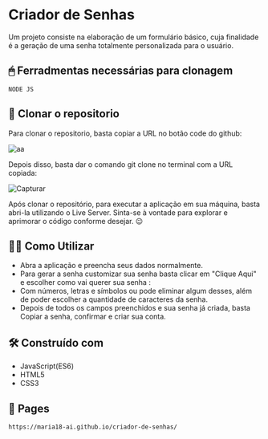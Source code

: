 # Criador de Senhas

Um projeto consiste na elaboração de um formulário básico, cuja finalidade é a geração de uma senha totalmente personalizada para o usuário. 

## 🖱 Ferradmentas necessárias para clonagem

```
NODE JS 
```

## 🚀 Clonar o repositorio

Para clonar o repositorio, basta copiar a URL no botão code do github: 


![aa](https://github.com/maria18-ai/criador-de-senhas/assets/131560480/d60264f0-b77e-4edf-845c-f7a957da4449)



Depois disso, basta dar o comando git clone no terminal com a URL copiada: 


![Capturar](https://github.com/maria18-ai/cardapio-online/assets/131560480/7e0775a8-1c10-4cf9-924e-27d6a752d68d)



Após clonar o repositório, para executar a aplicação em sua máquina, basta abri-la utilizando o Live Server. Sinta-se à vontade para explorar e aprimorar o código conforme desejar. 😉


## 👩‍💻 Como Utilizar

 - Abra a aplicação e preencha seus dados normalmente.
 - Para gerar a senha customizar sua senha basta clicar em "Clique Aqui" e escolher como vai querer sua senha :
 - Com números, letras e símbolos ou pode eliminar algum desses, além de poder escolher a quantidade de caracteres da senha.
 - Depois de todos os campos preenchidos e sua senha já criada, basta Copiar a senha, confirmar e criar sua conta.


## 🛠️ Construído com

* JavaScript(ES6)
* HTML5
* CSS3

## 📖 Pages 

```
https://maria18-ai.github.io/criador-de-senhas/
```
